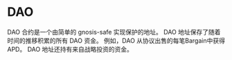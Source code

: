 # DAO

DAO 合约是一个由简单的 gnosis-safe 实现保护的地址。 DAO 地址保存了随着时间的推移积累的所有 DAO 资金。 例如，DAO 从协议出售的每笔Bargain中获得APD。 DAO 地址还持有来自战略投资的资金。
